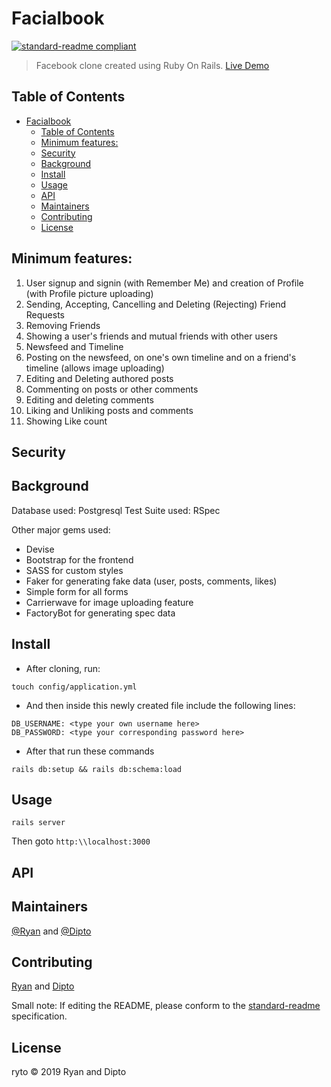 # Facialbook

[![standard-readme compliant](https://img.shields.io/badge/standard--readme-OK-green.svg?style=flat-square)](https://github.com/RichardLitt/standard-readme)

> Facebook clone created using Ruby On Rails. [Live Demo](https://facials.herokuapp.com)

## Table of Contents

- [Facialbook](#facialbook)
  - [Table of Contents](#table-of-contents)
  - [Minimum features:](#minimum-features)
  - [Security](#security)
  - [Background](#background)
  - [Install](#install)
  - [Usage](#usage)
  - [API](#api)
  - [Maintainers](#maintainers)
  - [Contributing](#contributing)
  - [License](#license)

## Minimum features:

1. User signup and signin (with Remember Me) and creation of Profile (with Profile picture uploading)
2. Sending, Accepting, Cancelling and Deleting (Rejecting) Friend Requests
3. Removing Friends
4. Showing a user's friends and mutual friends with other users
5. Newsfeed and Timeline
6. Posting on the newsfeed, on one's own timeline and on a friend's timeline (allows image uploading)
7. Editing and Deleting authored posts
8. Commenting on posts or other comments
9. Editing and deleting comments
10. Liking and Unliking posts and comments
11. Showing Like count

## Security

## Background

Database used: Postgresql
Test Suite used: RSpec

Other major gems used:

- Devise
- Bootstrap for the frontend
- SASS for custom styles
- Faker for generating fake data (user, posts, comments, likes)
- Simple form for all forms
- Carrierwave for image uploading feature
- FactoryBot for generating spec data

## Install

- After cloning, run:

```
touch config/application.yml
```

- And then inside this newly created file include the following lines:

```
DB_USERNAME: <type your own username here>
DB_PASSWORD: <type your corresponding password here>
```

- After that run these commands

```
rails db:setup && rails db:schema:load
```

## Usage

```
rails server
```

Then goto `http:\\localhost:3000`

## API

## Maintainers

[@Ryan](https://github.com/rvvergara) and [@Dipto](https://github.com/dipto0321)

## Contributing

[Ryan](https://github.com/rvvergara) and [Dipto](https://github.com/dipto0321)

Small note: If editing the README, please conform to the [standard-readme](https://github.com/RichardLitt/standard-readme) specification.

## License

ryto © 2019 Ryan and Dipto
